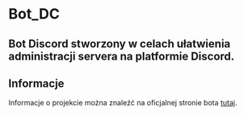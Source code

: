 # Bot_DC
## Bot Discord stworzony w celach ułatwienia administracji servera na platformie Discord.

## Informacje
Informacje o projekcie można znaleźć na oficjalnej stronie bota [tutaj](https://sites.google.com/view/botchannel/strona-g%C5%82%C3%B3wna).
